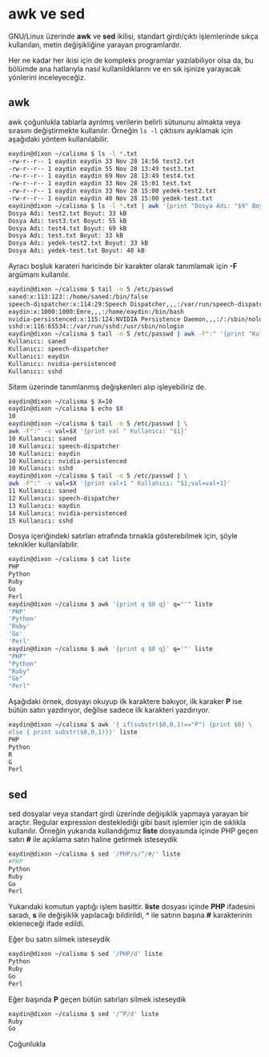 # awk ve sed

GNU/Linux üzerinde **awk** ve **sed** ikilisi, standart girdi/çıktı işlemlerinde sıkça kullanılan, metin değişikliğine yarayan programlardır.

Her ne kadar her ikisi için de kompleks programlar yazılabiliyor olsa da, bu bölümde ana hatlarıyla nasıl kullanıldıklarını ve en sık işinize yarayacak yönlerini inceleyeceğiz.

## awk

awk çoğunlukla tablarla ayrılmış verilerin belirli sütununu almakta veya sırasını değiştirmekte kullanılır. Örneğin ```ls -l``` çıktısını ayıklamak için aşağıdaki yöntem kullanılabilir.

```bash
eaydin@dixon ~/calisma $ ls -l *.txt
-rw-r--r-- 1 eaydin eaydin 33 Nov 28 14:56 test2.txt
-rw-r--r-- 1 eaydin eaydin 55 Nov 28 13:49 test3.txt
-rw-r--r-- 1 eaydin eaydin 69 Nov 28 13:49 test4.txt
-rw-r--r-- 1 eaydin eaydin 33 Nov 28 15:01 test.txt
-rw-r--r-- 1 eaydin eaydin 33 Nov 28 15:00 yedek-test2.txt
-rw-r--r-- 1 eaydin eaydin 40 Nov 28 15:00 yedek-test.txt
eaydin@dixon ~/calisma $ ls -l *.txt | awk '{print "Dosya Adı: "$9" Boyut: "$5" kB"}'
Dosya Adı: test2.txt Boyut: 33 kB
Dosya Adı: test3.txt Boyut: 55 kB
Dosya Adı: test4.txt Boyut: 69 kB
Dosya Adı: test.txt Boyut: 33 kB
Dosya Adı: yedek-test2.txt Boyut: 33 kB
Dosya Adı: yedek-test.txt Boyut: 40 kB
```

Ayracı boşluk karateri haricinde bir karakter olarak tanımlamak için **-F** argümanı kullanılır.

```bash
eaydin@dixon ~/calisma $ tail -n 5 /etc/passwd
saned:x:113:123::/home/saned:/bin/false
speech-dispatcher:x:114:29:Speech Dispatcher,,,:/var/run/speech-dispatcher:/bin/sh
eaydin:x:1000:1000:Emre,,,:/home/eaydin:/bin/bash
nvidia-persistenced:x:115:124:NVIDIA Persistence Daemon,,,:/:/sbin/nologin
sshd:x:116:65534::/var/run/sshd:/usr/sbin/nologin
eaydin@dixon ~/calisma $ tail -n 5 /etc/passwd | awk -F":" '{print "Kullanıcı: "$1}'
Kullanıcı: saned
Kullanıcı: speech-dispatcher
Kullanıcı: eaydin
Kullanıcı: nvidia-persistenced
Kullanıcı: sshd
```

Sitem üzerinde tanımlanmış değişkenleri alıp işleyebiliriz de.

```bash
eaydin@dixon ~/calisma $ X=10
eaydin@dixon ~/calisma $ echo $X
10
eaydin@dixon ~/calisma $ tail -n 5 /etc/passwd | \
awk -F":" -v val=$X '{print val " Kullanıcı: "$1}'
10 Kullanıcı: saned
10 Kullanıcı: speech-dispatcher
10 Kullanıcı: eaydin
10 Kullanıcı: nvidia-persistenced
10 Kullanıcı: sshd
eaydin@dixon ~/calisma $ tail -n 5 /etc/passwd | \
awk -F":" -v val=$X '{print val+1 " Kullanıcı: "$1;val=val+1}'
11 Kullanıcı: saned
12 Kullanıcı: speech-dispatcher
13 Kullanıcı: eaydin
14 Kullanıcı: nvidia-persistenced
15 Kullanıcı: sshd
```

Dosya içeriğindeki satırları etrafında tırnakla gösterebilmek için, şöyle teknikler kullanılabilir.

```bash
eaydin@dixon ~/calisma $ cat liste
PHP
Python
Ruby
Go
Perl
eaydin@dixon ~/calisma $ awk '{print q $0 q}' q="'" liste
'PHP'
'Python'
'Ruby'
'Go'
'Perl'
eaydin@dixon ~/calisma $ awk '{print q $0 q}' q='"' liste
"PHP"
"Python"
"Ruby"
"Go"
"Perl"
```

Aşağıdaki örnek, dosyayı okuyup ilk karaktere bakıyor, ilk karaker **P** ise bütün satırı yazdırıyor, değilse sadece ilk karakteri yazdırıyor.

```bash
eaydin@dixon ~/calisma $ awk '{ if(substr($0,0,1)=="P") {print $0} \
else { print substr($0,0,1)}}' liste
PHP
Python
R
G
Perl
```

## sed

sed dosyalar veya standart girdi üzerinde değişiklik yapmaya yarayan bir araçtır. Regular expression desteklediği gibi basit işlemler için de sıklıkla kullanılır. Örneğin yukarıda kullandığımız **liste** dosyasında içinde PHP geçen satırı **#** ile açıklama satırı haline getirmek isteseydik

```bash
eaydin@dixon ~/calisma $ sed '/PHP/s/^/#/' liste
#PHP
Python
Ruby
Go
Perl
```

Yukarıdaki komutun yaptığı işlem basittir. **liste** dosyası içinde **PHP** ifadesini saradı, **s** ile değişiklik yapılacağı bildirildi, **^** ile satırın başına **#** karakterinin ekleneceği ifade edildi.

Eğer bu satırı silmek isteseydik

```bash
eaydin@dixon ~/calisma $ sed '/PHP/d' liste
Python
Ruby
Go
Perl
```

Eğer başında **P** geçen bütün satırları silmek isteseydik

```bash
eaydin@dixon ~/calisma $ sed '/^P/d' liste
Ruby
Go
```

Çoğunlukla 